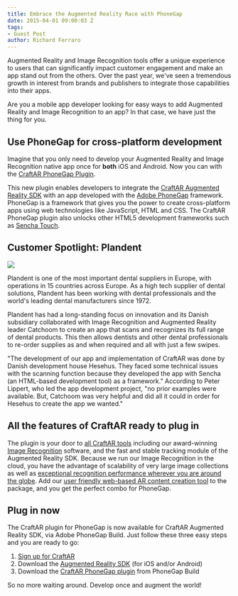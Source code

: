 ```yaml
---
title: Embrace the Augmented Reality Race with PhoneGap
date: 2015-04-01 09:00:03 Z
tags:
- Guest Post
author: Richard Ferraro
---
```


Augmented Reality and Image Recognition tools offer a unique experience to users that can significantly impact customer engagement and make an app stand out from the others. Over the past year, we've seen a tremendous growth in interest from brands and publishers to integrate those capabilities into their apps.

Are you a mobile app developer looking for easy ways to add Augmented Reality and Image Recognition to an app? In that case, we have just the thing for you.

## Use PhoneGap for cross-platform development

Imagine that you only need to develop your Augmented Reality and Image Recognition native app once for **both** iOS and Android. Now you can with the [CraftAR PhoneGap Plugin](https://build.phonegap.com/plugins/1477).

This new plugin enables developers to integrate the [CraftAR Augmented Reality SDK](http://catchoom.com/product/craftar/augmented-reality-and-image-recognition-sdk/) with an app developed with the [Adobe PhoneGap](https://phonegap.com/) framework. PhoneGap is a framework that gives you the power to create cross-platform apps using web technologies like JavaScript, HTML and CSS. The CraftAR PhoneGap plugin also unlocks other HTML5 development frameworks such as [Sencha Touch](http://www.sencha.com/products/touch/).

## Customer Spotlight: Plandent

![](/blog/uploads/2015-03/Plandent.png)

Plandent is one of the most important dental suppliers in Europe, with operations in 15 countries across Europe. As a high tech supplier of dental solutions, Plandent has been working with dental professionals and the world's leading dental manufacturers since 1972.

Plandent has had a long-standing focus on innovation and its Danish subsidiary collaborated with Image Recognition and Augmented Reality leader Catchoom to create an app that scans and recognizes its full range of dental products. This then allows dentists and other dental professionals to re-order supplies as and when required and all with just a few swipes.

"The development of our app and implementation of CraftAR was done by Danish development house Hesehus. They faced some technical issues with the scanning function because they developed the app with Sencha (an HTML-based development tool) as a framework." According to Peter Lippert, who led the app development project, "no prior examples were available. But, Catchoom was very helpful and did all it could in order for Hesehus to create the app we wanted."

## All the features of CraftAR ready to plug in

The plugin is your door to [all CraftAR tools](http://catchoom.com/product/craftar/augmented-reality-and-image-recognition/) including our award-winning [Image Recognition](http://catchoom.com/product/craftar/image-recognition/) software, and the fast and stable tracking module of the Augmented Reality SDK. Because we run our Image Recognition in the cloud, you have the advantage of scalability of very large image collections as well as [exceptional recognition performance wherever you are around the globe](http://catchoom.com/blog/image-recognition-now-faster-better-global/). Add our [user friendly web-based AR content creation tool](https://www.youtube.com/watch?v=V296iS4Wlew&index=1&list=PL0g-n9ycSpzTaq56xqStBBPbvC1yQJ4Uh) to the package, and you get the perfect combo for PhoneGap.

## Plug in now

The CraftAR plugin for PhoneGap is now available for CraftAR Augmented Reality SDK, via Adobe PhoneGap Build. Just follow these three easy steps and you are ready to go:

1. [Sign up for CraftAR](https://my.craftar.net/accounts/signup/)
1. Download the [Augmented Reality SDK](http://catchoom.com/product/craftar/augmented-reality-and-image-recognition-sdk/) (for iOS and/or Android)
1. Download the [CraftAR PhoneGap plugin](https://build.phonegap.com/plugins/1477) from PhoneGap Build

So no more waiting around. Develop once and augment the world!
